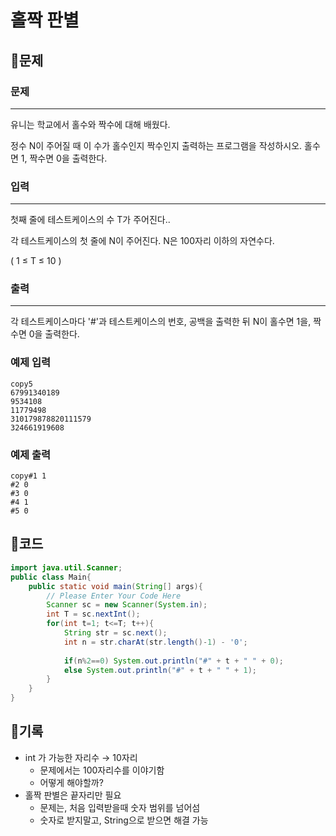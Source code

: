 # ****홀짝 판별****

## 📍문제

### **문제**

---

유니는 학교에서 홀수와 짝수에 대해 배웠다.

정수 N이 주어질 때 이 수가 홀수인지 짝수인지 출력하는 프로그램을 작성하시오. 홀수면 1, 짝수면 0을 출력한다.

### **입력**

---

첫째 줄에 테스트케이스의 수 T가 주어진다..

각 테스트케이스의 첫 줄에 N이 주어진다. N은 100자리 이하의 자연수다.

( 1 ≤ T ≤ 10 )

### **출력**

---

각 테스트케이스마다 '#'과 테스트케이스의 번호, 공백을 출력한 뒤 N이 홀수면 1을, 짝수면 0을 출력한다.

### **예제 입력**

```
copy5
67991340189
9534108
11779498
310179878820111579
324661919608

```

### **예제 출력**

```
copy#1 1
#2 0
#3 0
#4 1
#5 0
```

## 📍코드

```java
import java.util.Scanner;
public class Main{
    public static void main(String[] args){
        // Please Enter Your Code Here
        Scanner sc = new Scanner(System.in);
        int T = sc.nextInt();
        for(int t=1; t<=T; t++){
            String str = sc.next();
            int n = str.charAt(str.length()-1) - '0';
            
            if(n%2==0) System.out.println("#" + t + " " + 0);
            else System.out.println("#" + t + " " + 1);
        }
    }
}
```

## 📍기록

- int 가 가능한 자리수 → 10자리
    - 문제에서는 100자리수를 이야기함
    - 어떻게 해야할까?
- 홀짝 판별은 끝자리만 필요
    - 문제는, 처음 입력받을때 숫자 범위를 넘어섬
    - 숫자로 받지말고, String으로 받으면 해결 가능
